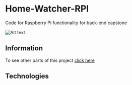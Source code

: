 # Home-Watcher-RPI
Code for Raspberry Pi functionality for back-end capstone

![Alt text](/my-rpi.jpg?raw=true "Optional Title")

## Information

To see other parts of this project [click here](https://github.com/Wisbell/Home-Watcher)

## Technologies
